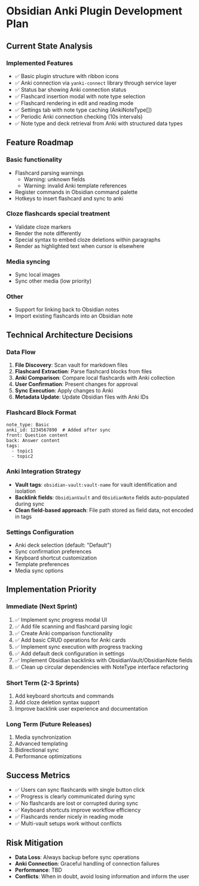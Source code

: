 # Obsidian Anki Plugin Development Plan

## Current State Analysis

### Implemented Features
- ✅ Basic plugin structure with ribbon icons
- ✅ Anki connection via `yanki-connect` library through service layer
- ✅ Status bar showing Anki connection status
- ✅ Flashcard insertion modal with note type selection
- ✅ Flashcard rendering in edit and reading mode
- ✅ Settings tab with note type caching (AnkiNoteType[])
- ✅ Periodic Anki connection checking (10s intervals)
- ✅ Note type and deck retrieval from Anki with structured data types

## Feature Roadmap

### Basic functionality
- Flashcard parsing warnings
  - Warning: unknown fields
  - Warning: invalid Anki template references
- Register commands in Obsidian command palette
- Hotkeys to insert flashcard and sync to anki

### Cloze flashcards special treatment
- Validate cloze markers
- Render the note differently
- Special syntax to embed cloze deletions within paragraphs
- Render as highlighted text when cursor is elsewhere

### Media syncing
- Sync local images
- Sync other media (low priority)

### Other
- Support for linking back to Obsidian notes
- Import existing flashcards into an Obsidian note

## Technical Architecture Decisions

### Data Flow
1. **File Discovery**: Scan vault for markdown files
2. **Flashcard Extraction**: Parse flashcard blocks from files
3. **Anki Comparison**: Compare local flashcards with Anki collection
4. **User Confirmation**: Present changes for approval
5. **Sync Execution**: Apply changes to Anki
6. **Metadata Update**: Update Obsidian files with Anki IDs

### Flashcard Block Format
```flashcard
note_type: Basic
anki_id: 1234567890  # Added after sync
front: Question content
back: Answer content
tags: 
  - topic1
  - topic2
```

### Anki Integration Strategy
- **Vault tags**: `obsidian-vault:vault-name` for vault identification and isolation
- **Backlink fields**: `ObsidianVault` and `ObsidianNote` fields auto-populated during sync
- **Clean field-based approach**: File path stored as field data, not encoded in tags

### Settings Configuration
- Anki deck selection (default: "Default")
- Sync confirmation preferences
- Keyboard shortcut customization
- Template preferences
- Media sync options

## Implementation Priority

### Immediate (Next Sprint)
1. ✅ Implement sync progress modal UI
2. ✅ Add file scanning and flashcard parsing logic  
3. ✅ Create Anki comparison functionality
4. ✅ Add basic CRUD operations for Anki cards
5. ✅ Implement sync execution with progress tracking
6. ✅ Add default deck configuration in settings
7. ✅ Implement Obsidian backlinks with ObsidianVault/ObsidianNote fields
8. ✅ Clean up circular dependencies with NoteType interface refactoring

### Short Term (2-3 Sprints)
1. Add keyboard shortcuts and commands
2. Add cloze deletion syntax support
3. Improve backlink user experience and documentation

### Long Term (Future Releases)
1. Media synchronization
2. Advanced templating
3. Bidirectional sync
4. Performance optimizations

## Success Metrics
- ✅ Users can sync flashcards with single button click
- ✅ Progress is clearly communicated during sync
- ✅ No flashcards are lost or corrupted during sync
- ✅ Keyboard shortcuts improve workflow efficiency
- ✅ Flashcards render nicely in reading mode
- ✅ Multi-vault setups work without conflicts

## Risk Mitigation
- **Data Loss**: Always backup before sync operations
- **Anki Connection**: Graceful handling of connection failures
- **Performance**: TBD
- **Conflicts**: When in doubt, avoid losing information and inform the user
